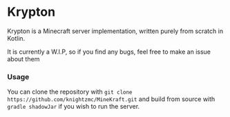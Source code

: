 # Krypton

Krypton is a Minecraft server implementation, written purely from scratch in Kotlin.

It is currently a W.I.P, so if you find any bugs, feel free to make an issue about them

### Usage

You can clone the repository with `git clone https://github.com/knightzmc/MineKraft.git`
and build from source with `gradle shadowJar` if you wish to run the server.